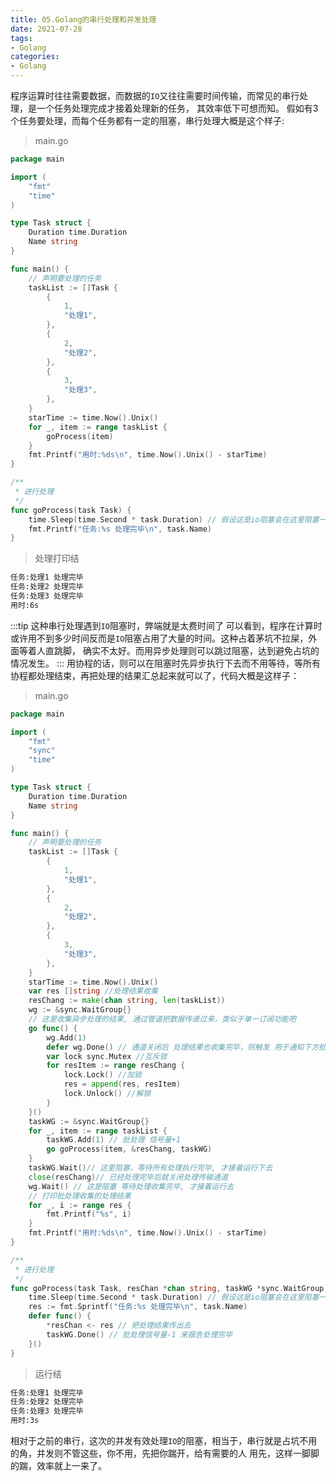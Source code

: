 ```yaml
---
title: 05.Golang的串行处理和并发处理
date: 2021-07-28
tags:
- Golang
categories:
- Golang
---
```


程序运算时往往需要数据，而数据的`IO`又往往需要时间传输，而常见的串行处理，是一个任务处理完成才接着处理新的任务，
其效率低下可想而知。 假如有3个任务要处理，而每个任务都有一定的阻塞，串行处理大概是这个样子:
> main.go 
> 
<!-- more -->
``` go 
package main

import (
	"fmt"
	"time"
)

type Task struct {
	Duration time.Duration
	Name string
}

func main() {
	// 声明要处理的任务
	taskList := []Task {
		{
			1,
			"处理1",
		},
		{
			2,
			"处理2",
		},
		{
			3,
			"处理3",
		},
	}
	starTime := time.Now().Unix()
	for _, item := range taskList {
		goProcess(item)
	}
	fmt.Printf("用时:%ds\n", time.Now().Unix() - starTime)
}

/**
 * 进行处理
 */
func goProcess(task Task) {
	time.Sleep(time.Second * task.Duration) // 假设这是io阻塞会在这里阻塞一些时间，而这些io可能是网络io也可能是磁盘io等，io完成后才会接着运行下去
	fmt.Printf("任务:%s 处理完毕\n", task.Name)
}
```
> 处理打印结
``` bash  
任务:处理1 处理完毕
任务:处理2 处理完毕
任务:处理3 处理完毕
用时:6s
```
:::tip 这种串行处理遇到`IO`阻塞时，弊端就是太费时间了
可以看到，程序在计算时或许用不到多少时间反而是`IO`阻塞占用了大量的时间。这种占着茅坑不拉屎，外面等着人直跳脚，
确实不太好。而用异步处理则可以跳过阻塞，达到避免占坑的情况发生。
:::
用协程的话，则可以在阻塞时先异步执行下去而不用等待，等所有协程都处理结束，再把处理的结果汇总起来就可以了，代码大概是这样子：


> main.go
``` go 
package main

import (
	"fmt"
	"sync"
	"time"
)

type Task struct {
	Duration time.Duration
	Name string
}

func main() {
	// 声明要处理的任务
	taskList := []Task {
		{
			1,
			"处理1",
		},
		{
			2,
			"处理2",
		},
		{
			3,
			"处理3",
		},
	}
	starTime := time.Now().Unix()
	var res []string //处理结果收集
	resChang := make(chan string, len(taskList))
	wg := &sync.WaitGroup{}
	// 这里收集异步处理的结果, 通过管道把数据传递过来，类似于单一订阅功能吧
	go func() {
		wg.Add(1)
		defer wg.Done() // 通道关闭后 处理结果也收集完毕，则触发 用于通知下方批处理，处理结果已经收集完毕
		var lock sync.Mutex //互斥锁
		for resItem := range resChang {
			lock.Lock() //加锁
			res = append(res, resItem)
			lock.Unlock() //解锁
		}
	}()
	taskWG := &sync.WaitGroup{}
	for _, item := range taskList {
		taskWG.Add(1) // 批处理 信号量+1
		go goProcess(item, &resChang, taskWG)
	}
	taskWG.Wait()// 这里阻塞，等待所有处理执行完毕, 才接着运行下去
	close(resChang)// 已经处理完毕后就关闭处理传输通道
	wg.Wait() // 这是阻塞 等待处理收集完毕, 才接着运行去
	// 打印批处理收集的处理结果
	for _, i := range res {
		fmt.Printf("%s", i)
	}
	fmt.Printf("用时:%ds\n", time.Now().Unix() - starTime)
}

/**
 * 进行处理
 */
func goProcess(task Task, resChan *chan string, taskWG *sync.WaitGroup) {
	time.Sleep(time.Second * task.Duration) // 假设这是io阻塞会在这里阻塞一些时间，而这些io可能是网络io也可能是磁盘io等，才会接着运行下去
	res := fmt.Sprintf("任务:%s 处理完毕\n", task.Name)
	defer func() {
		*resChan <- res // 把处理结果传出去
		taskWG.Done() // 批处理信号量-1 来报告处理完毕
	}()
}
```
> 运行结
``` bash 
任务:处理1 处理完毕
任务:处理2 处理完毕
任务:处理3 处理完毕
用时:3s
```
相对于之前的串行，这次的并发有效处理`IO`的阻塞，相当于，串行就是占坑不用的角，并发则不管这些，你不用，先把你踹开，给有需要的人
用先，这样一脚脚的踹，效率就上一来了。